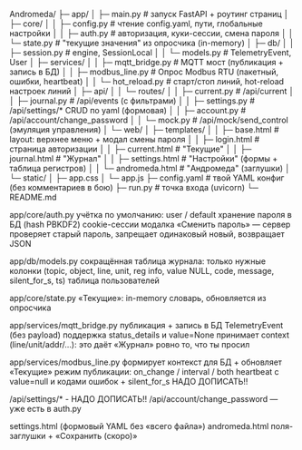 Andromeda/
├─ app/
│  ├─ main.py                 # запуск FastAPI + роутинг страниц
│  ├─ core/
│  │  ├─ config.py            # чтение config.yaml, пути, глобальные настройки
│  │  ├─ auth.py              # авторизация, куки-сессии, смена пароля
│  │  └─ state.py             # "текущие значения" из опросчика (in-memory)
│  ├─ db/
│  │  ├─ session.py           # engine, SessionLocal
│  │  └─ models.py            # TelemetryEvent, User
│  ├─ services/
│  │  ├─ mqtt_bridge.py       # MQTT мост (публикация + запись в БД)
│  │  ├─ modbus_line.py       # Опрос Modbus RTU (пакетный, ошибки, heartbeat)
│  │  └─ hot_reload.py        # старт/стоп линий, hot-reload настроек линий
│  ├─ api/
│  │  └─ routes/
│  │     ├─ current.py        # /api/current
│  │     ├─ journal.py        # /api/events (с фильтрами)
│  │     ├─ settings.py       # /api/settings/* CRUD по yaml (формовая)
│  │     ├─ account.py        # /api/account/change_password
│  │     └─ mock.py           # /api/mock/send_control (эмуляция управления)
│  └─ web/
│     ├─ templates/
│     │  ├─ base.html         # layout: верхнее меню + модал смены пароля
│     │  ├─ login.html        # страница авторизации
│     │  ├─ current.html      # "Текущие"
│     │  ├─ journal.html      # "Журнал"
│     │  ├─ settings.html     # "Настройки" (формы + таблица регистров)
│     │  └─ andromeda.html    # "Андромеда" (заглушки)
│     └─ static/
│        ├─ app.css
│        └─ app.js
├─ config.yaml                # твой YAML конфиг (без комментариев в бою)
├─ run.py                     # точка входа (uvicorn)
└─ README.md

app/core/auth.py
учётка по умолчанию: user / default
хранение пароля в БД (hash PBKDF2)
cookie-сессии
модалка «Сменить пароль» — сервер проверяет старый пароль, запрещает одинаковый новый, возвращает JSON

app/db/models.py
сокращённая таблица журнала: только нужные колонки (topic, object, line, unit, reg info, value NULL, code, message, silent_for_s, ts)
таблица пользователей

app/core/state.py
«Текущие»: in-memory словарь, обновляется из опросчика

app/services/mqtt_bridge.py
публикация + запись в БД TelemetryEvent (без payload)
поддержка status_details и value=None
принимает context (line/unit/addr/…): это даёт «Журнал» ровно то, что ты просил

app/services/modbus_line.py
формирует контекст для БД + обновляет «Текущие»
режим публикации: on_change / interval / both
heartbeat с value=null и кодами ошибок + silent_for_s
НАДО ДОПИСАТЬ!!

/api/settings/* - НАДО ДОПИСАТЬ!!
/api/account/change_password — уже есть в auth.py

settings.html (формовый YAML без «всего файла»)
andromeda.html
поля-заглушки + «Сохранить (скоро)»